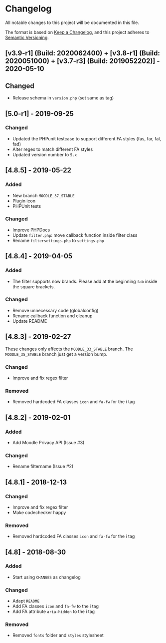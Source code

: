 # Changelog
All notable changes to this project will be documented in this file.

The format is based on [Keep a Changelog](https://keepachangelog.com/en/1.0.0/),
and this project adheres to [Semantic Versioning](https://semver.org/spec/v2.0.0.html).

## [v3.9-r1] (Build: 2020062400) + [v3.8-r1] (Build: 2020051000) + [v3.7-r3] (Build: 2019052202)] - 2020-05-10
## Changed
- Release schema in `version.php` (set same as tag)

## [5.0-r1] - 2019-09-25
### Changed
- Updated the PHPunit testcase to support different FA styles (fas, far, fal, fad)
- Alter regex to match different FA styles
- Updated version number to `5.x` 

## [4.8.5] - 2019-05-22
### Added
- New branch `MOODLE_37_STABLE`
- Plugin icon
- PHPUnit tests

### Changed
- Improve PHPDocs
- Update `filter.php`: move callback function inside filter class
- Rename `filtersettings.php` to `settings.php`

## [4.8.4] - 2019-04-05
### Added
- The filter supports now brands. Please add at the beginning `fab` inside the square brackets.

### Changed
- Remove unnecessary code (globalconfig)
- Rename callback function and cleanup
- Update README

## [4.8.3] - 2019-02-27
These changes only affects the `MOODLE_33_STABLE` branch. The `MOODLE_35_STABLE` branch just get a version bump.

### Changed
- Improve and fix regex filter

### Removed
- Removed hardcoded FA classes `icon` and `fa-fw` for the i tag

## [4.8.2] - 2019-02-01
### Added 
- Add Moodle Privacy API (Issue #3)

### Changed
- Rename filtername (Issue #2) 

## [4.8.1] - 2018-12-13
### Changed
- Improve and fix regex filter
- Make codechecker happy

### Removed
- Removed hardcoded FA classes `icon` and `fa-fw` for the i tag

## [4.8] - 2018-08-30
### Added
- Start using `CHANGES` as changelog

### Changed
- Adapt `README`
- Add FA classes `icon` and `fa-fw` to the i tag
- Add FA attribute `aria-hidden` to the i tag

### Removed
- Removed `fonts` folder and `styles` stylesheet
